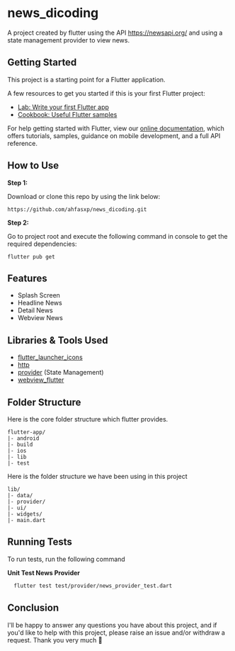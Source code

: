 # news_dicoding

A project created by flutter using the API https://newsapi.org/ and using a state management provider to view news.

## Getting Started

This project is a starting point for a Flutter application.

A few resources to get you started if this is your first Flutter project:

- [Lab: Write your first Flutter app](https://flutter.dev/docs/get-started/codelab)
- [Cookbook: Useful Flutter samples](https://flutter.dev/docs/cookbook)

For help getting started with Flutter, view our
[online documentation](https://flutter.dev/docs), which offers tutorials,
samples, guidance on mobile development, and a full API reference.

## How to Use 

**Step 1:**

Download or clone this repo by using the link below:

```
https://github.com/ahfasxp/news_dicoding.git
```

**Step 2:**

Go to project root and execute the following command in console to get the required dependencies: 

```
flutter pub get 
```
## Features

- Splash Screen
- Headline News
- Detail News
- Webview News


## Libraries & Tools Used

* [flutter_launcher_icons](https://github.com/fluttercommunity/flutter_launcher_icons)
* [http](https://github.com/dart-lang/http)
* [provider](https://github.com/rrousselGit/provider) (State Management)
* [webview_flutter](https://github.com/flutter/plugins/tree/master/packages/webview_flutter/webview_flutter)
## Folder Structure
Here is the core folder structure which flutter provides.

```
flutter-app/
|- android
|- build
|- ios
|- lib
|- test
```

Here is the folder structure we have been using in this project

```
lib/
|- data/
|- provider/
|- ui/
|- widgets/
|- main.dart
```
## Running Tests

To run tests, run the following command

**Unit Test News Provider**

```bash
  flutter test test/provider/news_provider_test.dart
```

## Conclusion

I'll be happy to answer any questions you have about this project, and if you'd like to help with this project, please raise an issue and/or withdraw a request. Thank you very much 🙂

